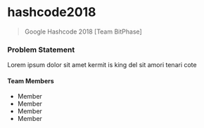 # hashcode2018
> Google Hashcode 2018 [Team BitPhase]

### Problem Statement

Lorem ipsum dolor sit amet kermit is king del sit amori tenari cote

#### Team Members
+ Member
+ Member
+ Member
+ Member

